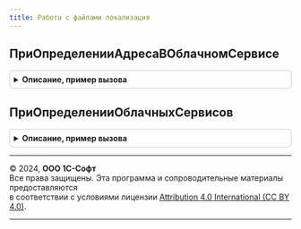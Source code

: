 ```yaml
---
title: Работа с файлами локализация
---
```



## ПриОпределенииАдресаВОблачномСервисе
<details style="margin: 1em 0; padding: 0.5em; border: 1px solid #ccc; border-radius: 6px;">

<summary style="font-weight: bold; cursor: pointer;">Описание, пример вызова</summary>

```bsl

// Вызывается для определения адреса объекта в облачном сервисе файлов.
//
// Параметры:
//  Сервис - Строка - адрес облачного сервиса файлов, например, "https://dav.dropdav.com".
//  Href - Строка - относительный URL объекта.
//  АдресОбъекта - Строка - возвращаемое значение.
//
Процедура ПриОпределенииАдресаВОблачномСервисе(Знач Сервис, Знач Href, АдресОбъекта) Экспорт
```

Пример вызова
```bsl
РаботаСФайламиЛокализация.ПриОпределенииАдресаВОблачномСервисе(Сервис, Href, АдресОбъекта) 
```
</details>

## ПриОпределенииОблачныхСервисов
<details style="margin: 1em 0; padding: 0.5em; border: 1px solid #ccc; border-radius: 6px;">

<summary style="font-weight: bold; cursor: pointer;">Описание, пример вызова</summary>

```bsl

// Вызывается для определения списка облачных сервисов файлов.
//
// Параметры:
//  Сервисы - СписокЗначений:
//   * Значение - адрес облачного сервиса файлов.
//   * Представление - название облачного сервиса файлов.
//
Процедура ПриОпределенииОблачныхСервисов(Сервисы) Экспорт
```

Пример вызова
```bsl
РаботаСФайламиЛокализация.ПриОпределенииОблачныхСервисов(Сервисы) 
```
</details>

---

© 2024, **ООО 1С-Софт**  
Все права защищены. Эта программа и сопроводительные материалы предоставляются  
в соответствии с условиями лицензии [Attribution 4.0 International (CC BY 4.0)](https://creativecommons.org/licenses/by/4.0/legalcode).

---
